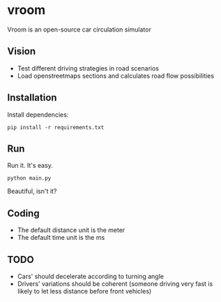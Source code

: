# vroom

Vroom is an open-source car circulation simulator


## Vision

 * Test different driving strategies in road scenarios
 * Load openstreetmaps sections and calculates road flow possibilities


## Installation

Install dependencies:

    pip install -r requirements.txt


## Run

Run it. It's easy.

    python main.py

Beautiful, isn't it?


## Coding

 * The default distance unit is the meter
 * The default time unit is the ms


## TODO

 * Cars' should decelerate according to turning angle
 * Drivers' variations should be coherent (someone driving very fast is likely
   to let less distance before front vehicles)
